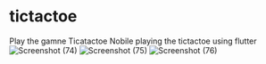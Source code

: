 # tictactoe<br>
Play the gamne Ticatactoe
Nobile playing the tictactoe using flutter
![Screenshot (74)](https://user-images.githubusercontent.com/77429826/199082110-98d9ebf5-d451-48d8-9745-850ee65df5c0.png)
![Screenshot (75)](https://user-images.githubusercontent.com/77429826/199082143-6be223b1-9364-4f04-9a74-d60e1a584abd.png)
![Screenshot (76)](https://user-images.githubusercontent.com/77429826/199082155-9a469788-6e5e-4a16-ac22-6a5e9c341f3d.png)
